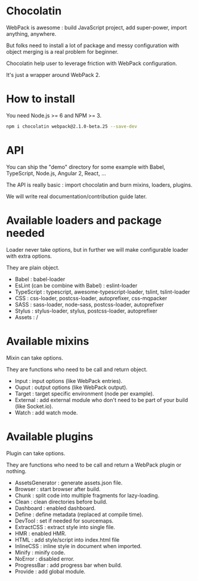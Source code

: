 # Chocolatin

WebPack is awesome : build JavaScript project, add super-power, import anything, anywhere.

But folks need to install a lot of package and messy configuration with object merging is a real problem for beginner.

Chocolatin help user to leverage friction with WebPack configuration.

It's just a wrapper around WebPack 2.

# How to install

You need Node.js >= 6 and NPM >= 3.

```sh
npm i chocolatin webpack@2.1.0-beta.25 --save-dev
```

# API

You can ship the "demo" directory for some example with Babel, TypeScript, Node.js, Angular 2, React, ...

The API is really basic : import chocolatin and burn mixins, loaders, plugins.

We will write real documentation/contribution guide later.

# Available loaders and package needed

Loader never take options, but in further we will make configurable loader with extra options.

They are plain object.

- Babel : babel-loader
- EsLint (can be combine with Babel) : eslint-loader
- TypeScript : typescript, awesome-typescript-loader, tslint, tslint-loader
- CSS : css-loader, postcss-loader, autoprefixer, css-mqpacker
- SASS : sass-loader, node-sass, postcss-loader, autoprefixer
- Stylus : stylus-loader, stylus, postcss-loader, autoprefixer
- Assets : /

# Available mixins

Mixin can take options.

They are functions who need to be call and return object.

- Input : input options (like WebPack entries).
- Ouput : output options (like WebPack output).
- Target : target specific environment (node per example).
- External : add external module who don't need to be part of your build (like Socket.io).
- Watch : add watch mode.

# Available plugins

Plugin can take options.

They are functions who need to be call and return a WebPack plugin or nothing.

- AssetsGenerator : generate assets.json file.
- Browser : start browser after build.
- Chunk : split code into multiple fragments for lazy-loading.
- Clean : clean directories before build.
- Dashboard : enabled dashboard.
- Define : define metadata (replaced at compile time).
- DevTool : set if needed for sourcemaps.
- ExtractCSS : extract style into single file.
- HMR : enabled HMR.
- HTML : add style/script into index.html file
- InlineCSS : inline style in document when imported.
- Minify : minify code.
- NoError : disabled error.
- ProgressBar : add progress bar when build.
- Provide : add global module.
